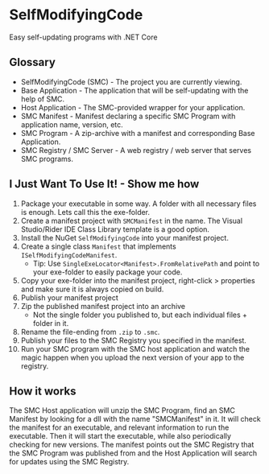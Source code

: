 # SelfModifyingCode

Easy self-updating programs with .NET Core

## Glossary

* SelfModifyingCode (SMC) - The project you are currently viewing. 
* Base Application - The application that will be self-updating with the help of SMC.
* Host Application - The SMC-provided wrapper for your application.
* SMC Manifest - Manifest declaring a specific SMC Program with application name, version, etc.
* SMC Program - A zip-archive with a manifest and corresponding Base Application.
* SMC Registry / SMC Server - A web registry / web server that serves SMC programs.

## I Just Want To Use It! - Show me how

1. Package your executable in some way. A folder with all necessary files is enough. Lets call this the exe-folder.
2. Create a manifest project with `SMCManifest` in the name. The Visual Studio/Rider IDE Class Library template is a good option.
3. Install the NuGet `SelfModifyingCode` into your manifest project.
4. Create a single class `Manifest` that implements `ISelfModifyingCodeManifest`.
   * Tip: Use `SingleExeLocator<Manifest>.FromRelativePath` and point to your exe-folder to easily package your code.  
5. Copy your exe-folder into the manifest project, right-click > properties and make sure it is always copied on build.
6. Publish your manifest project
7. Zip the published manifest project into an archive 
   * Not the single folder you published to, but each individual files + folder in it.
8. Rename the file-ending from `.zip` to `.smc`.
9. Publish your files to the SMC Registry you specified in the manifest.
10. Run your SMC program with the SMC host application and watch the magic happen when you upload the next version of your app to the registry.

## How it works

The SMC Host application will unzip the SMC Program, find an SMC Manifest by looking for a dll 
with the name "SMCManifest" in it. It will check the manifest for an executable, and relevant
information to run the executable. Then it will start the executable, while also periodically
checking for new versions. The manifest points out the SMC Registry that the SMC Program was 
published from and the Host Application will search for updates using the SMC Registry.
